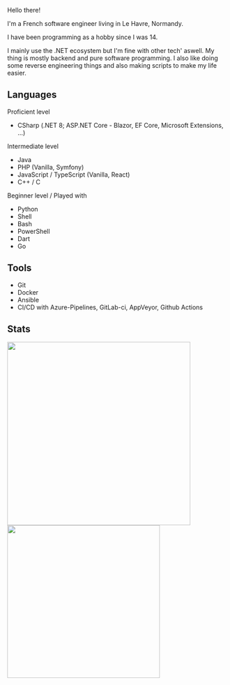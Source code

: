Hello there!

I'm a French software engineer living in Le Havre, Normandy.

I have been programming as a hobby since I was 14.

I mainly use the .NET ecosystem but I'm fine with other tech' aswell. My thing is mostly backend and pure software programming. I also like doing some reverse engineering things and also making scripts to make my life easier.

## Languages

Proficient level
  - CSharp (.NET 8; ASP.NET Core - Blazor, EF Core, Microsoft Extensions, ...)

Intermediate level
  - Java
  - PHP (Vanilla, Symfony)
  - JavaScript / TypeScript (Vanilla, React)
  - C++ / C

Beginner level / Played with
  - Python
  - Shell
  - Bash
  - PowerShell
  - Dart
  - Go

## Tools
  - Git
  - Docker
  - Ansible
  - CI/CD with Azure-Pipelines, GitLab-ci, AppVeyor, Github Actions

## Stats

<img width="420" src="https://github-readme-stats.vercel.app/api?username=kiritsu&theme=radical&show_icons=true&hide_border=true&include_all_commits=true&custom_title=My%20Github%20Stats"/><img width="350" src="https://github-readme-stats.vercel.app/api/top-langs/?username=kiritsu&layout=compact&theme=radical&hide_border=true"/>
